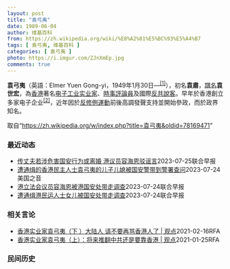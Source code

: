 ```yaml
---
layout: post
title: "袁弓夷"
date: 1989-06-04
author: 维基百科
from: https://zh.wikipedia.org/wiki/%E8%A2%81%E5%BC%93%E5%A4%B7
tags: [ 袁弓夷, 维基百科 ]
categories: [ 袁弓夷 ]
photo: https://i.imgur.com/ZJnXmEp.jpg
comments: true
---
```

<div class="mw-parser-output"><div id="noteTA-fe69cc4" class="noteTA"><div class="noteTA-group"><div data-noteta-group-source="module" data-noteta-group="地名"></div></div></div>

<p><b>袁弓夷</b>（英語：<span lang="en">Elmer Yuen Gong-yi</span>，1949年1月30日<span class="useeditintro" title="Template:BLP editintro">—</span><sup id="cite_ref-2" class="reference"><a href="#cite_note-2">[1]</a></sup>），初名<b>袁肅</b>，<a href="/wiki/%E8%AD%9C%E5%90%8D" title="譜名">譜名</a><b>袁世宏</b>，為<a href="/wiki/%E9%A6%99%E6%B8%AF" title="香港">香港</a>著名<a href="/wiki/%E7%94%B5%E5%AD%90%E5%B7%A5%E4%B8%9A" title="电子工业">电子工业</a><a href="/wiki/%E5%AF%A6%E6%A5%AD%E5%AE%B6" class="mw-redirect" title="實業家">实业家</a>、<a href="/wiki/%E6%99%82%E4%BA%8B%E8%A9%95%E8%AB%96%E5%93%A1" title="時事評論員">時事評論員</a>及國際<a href="/wiki/%E5%8F%8D%E5%85%B1" class="mw-redirect" title="反共">反共</a><a href="/wiki/%E6%B8%B8%E8%AF%B4%E9%9B%86%E5%9B%A2" title="游说集团">說客</a>。早年於香港創立多家电子企业<sup id="cite_ref-Yuen_family_3-0" class="reference"><a href="#cite_note-Yuen_family-3">[2]</a></sup>，近年因於<a href="/wiki/%E5%8F%8D%E4%BF%AE%E4%BE%8B%E9%81%8B%E5%8B%95" class="mw-redirect" title="反修例運動">反修例運動</a>前後高調發聲支持並開始參政，而於政界知名。
</p>
</div><!--esi <esi:include src="/esitest-fa8a495983347898/content" /> --><noscript><img src="//zh.wikipedia.org/wiki/Special:CentralAutoLogin/start?type=1x1" alt="" title="" width="1" height="1" style="border: none; position: absolute;"></noscript>
<div class="printfooter" data-nosnippet="">取自“<a dir="ltr" href="https://zh.wikipedia.org/w/index.php?title=袁弓夷&amp;oldid=78169471">https://zh.wikipedia.org/w/index.php?title=袁弓夷&amp;oldid=78169471</a>”</div><div id="recent-news"><h3>最近动态</h3><ul><li><a href="https://nodebe4.github.io/waimei/2023-07-25/%E4%BC%A0%E4%B8%88%E5%A4%AB%E8%8B%A5%E6%B6%89%E5%8D%B1%E5%AE%B3%E5%9B%BD%E5%AE%89%E8%A1%8C%E4%B8%BA%E6%88%96%E7%A6%BB%E5%A9%9A-%E6%B8%AF%E8%AE%AE%E5%91%98%E5%AE%B9%E6%B5%B7%E6%81%A9%E9%A9%B3%E8%B0%A3%E8%A8%80" title="传丈夫若涉危害国安行为或离婚 港议员容海恩驳谣言—— 香港新民党立法会议员容海恩因与国安处悬红通缉的“香港议会”发起人袁弓夷的翁媳关系，星期一被香港国安处带走协助调查。网传容海恩登报指若证实其夫...">传丈夫若涉危害国安行为或离婚 港议员容海恩驳谣言</a><time>2023-07-25</time><a class="tag">联合早报</a></li>
<li><a href="https://nodebe4.github.io/waimei/2023-07-24/%E9%81%AD%E9%80%9A%E7%BC%89%E7%9A%84%E9%A6%99%E6%B8%AF%E6%B0%91%E4%B8%BB%E4%BA%BA%E5%A3%AB%E8%A2%81%E5%BC%93%E5%A4%B7%E7%9A%84%E5%84%BF%E5%AD%90%E5%84%BF%E5%AA%B3%E8%A2%AB%E5%9B%BD%E5%AE%89%E8%AD%A6%E5%B8%A6%E5%88%B0%E8%AD%A6%E7%BD%B2%E6%9F%A5%E9%97%AE" title="遭通缉的香港民主人士袁弓夷的儿子儿媳被国安警带到警署查问—— Mon, 24 Jul 2023 15:07:15 GMT 被香港警方国安处通缉的八名海外活动人士之一袁弓夷 (Elmer Yuen...">遭通缉的香港民主人士袁弓夷的儿子儿媳被国安警带到警署查问</a><time>2023-07-24</time><a class="tag">美国之音</a></li>
<li><a href="https://nodebe4.github.io/waimei/2023-07-24/%E6%B8%AF%E7%AB%8B%E6%B3%95%E4%BC%9A%E8%AE%AE%E5%91%98%E5%AE%B9%E6%B5%B7%E6%81%A9%E8%A2%AB%E6%B8%AF%E5%9B%BD%E5%AE%89%E5%A4%84%E5%B8%A6%E8%B5%B0%E8%B0%83%E6%9F%A5" title="港立法会议员容海恩被港国安处带走调查—— 香港新民党立法会议员容海恩星期一（7月24日）被香港警务处国家安全处带走接受调查，原因是她与被国安处悬红通缉的“香港议会”发起人袁弓夷是翁媳关系。 综合...">港立法会议员容海恩被港国安处带走调查</a><time>2023-07-24</time><a class="tag">联合早报</a></li>
<li><a href="https://nodebe4.github.io/waimei/2023-07-24/%E9%81%AD%E9%80%9A%E7%BC%89%E6%B8%AF%E6%B0%91%E8%BF%90%E4%BA%BA%E5%A3%AB%E5%A5%B3%E5%84%BF%E8%A2%AB%E5%9B%BD%E5%AE%89%E5%A4%84%E5%B8%A6%E8%B5%B0%E8%B0%83%E6%9F%A5" title="遭通缉港民运人士女儿被国安处带走调查—— “香港议会”发起人袁弓夷7月初被香港警务处国家安全处悬红通缉，其女儿袁弥望在星期一（7月24日）上午被国安处带走接受调查。 《明报》、网媒“香港01”等...">遭通缉港民运人士女儿被国安处带走调查</a><time>2023-07-24</time><a class="tag">联合早报</a></li>
</ul></div><div id="open-opinion"><h3>相关言论</h3><ul><li><a href="https://nodebe4.github.io/opinion/2021-02-16/%E9%A6%99%E6%B8%AF%E5%AE%9E%E4%B8%9A%E5%AE%B6%E8%A2%81%E5%BC%93%E5%A4%B7-%E4%B8%8B-%E5%A4%A7%E9%99%86%E4%BA%BA-%E8%AF%B7%E4%B8%8D%E8%A6%81%E5%86%8D%E9%AA%82%E9%A6%99%E6%B8%AF%E4%BA%BA%E4%BA%86-%E8%A7%82%E7%82%B9/" title="自由亚洲电台">香港实业家袁弓夷（下 ）大陆人 请不要再骂香港人了 | 观点</a><time>2021-02-16</time><a class="tag">RFA</a></li>
<li><a href="https://nodebe4.github.io/opinion/2021-01-25/%E9%A6%99%E6%B8%AF%E5%AE%9E%E4%B8%9A%E5%AE%B6%E8%A2%81%E5%BC%93%E5%A4%B7-%E4%B8%8A-%E5%B0%86%E6%9D%A5%E6%8E%A8%E7%BF%BB%E4%B8%AD%E5%85%B1%E8%BF%98%E6%98%AF%E8%A6%81%E9%9D%A0%E9%A6%99%E6%B8%AF-%E8%A7%82%E7%82%B9/" title="自由亚洲电台">香港实业家袁弓夷（上）：将来推翻中共还是要靠香港 | 观点</a><time>2021-01-25</time><a class="tag">RFA</a></li>
</ul></div><div id="mjls-record"><h3>民间历史</h3><ul></ul></div>